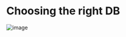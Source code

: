 # Choosing the right DB

![image](https://github.com/user-attachments/assets/d994a44e-6212-4916-92a4-18b88cd99709)

